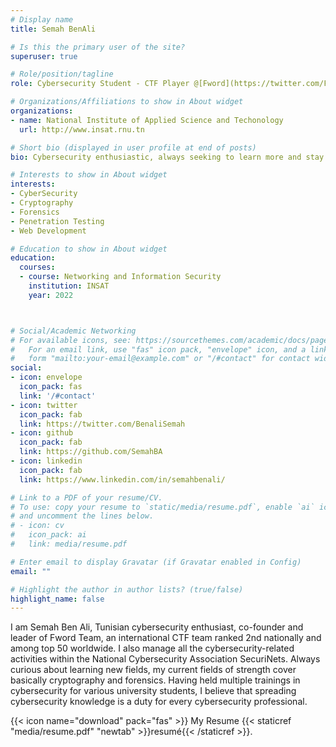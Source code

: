 ```yaml
---
# Display name
title: Semah BenAli

# Is this the primary user of the site?
superuser: true

# Role/position/tagline
role: Cybersecurity Student - CTF Player @[Fword](https://twitter.com/FwordTeam)

# Organizations/Affiliations to show in About widget
organizations:
- name: National Institute of Applied Science and Techonology
  url: http://www.insat.rnu.tn

# Short bio (displayed in user profile at end of posts)
bio: Cybersecurity enthusiastic, always seeking to learn more and stay updated.

# Interests to show in About widget
interests:
- CyberSecurity
- Cryptography
- Forensics
- Penetration Testing
- Web Development

# Education to show in About widget
education:
  courses:
  - course: Networking and Information Security
    institution: INSAT
    year: 2022



# Social/Academic Networking
# For available icons, see: https://sourcethemes.com/academic/docs/page-builder/#icons
#   For an email link, use "fas" icon pack, "envelope" icon, and a link in the
#   form "mailto:your-email@example.com" or "/#contact" for contact widget.
social:
- icon: envelope
  icon_pack: fas
  link: '/#contact'
- icon: twitter
  icon_pack: fab
  link: https://twitter.com/BenaliSemah
- icon: github
  icon_pack: fab
  link: https://github.com/SemahBA
- icon: linkedin
  icon_pack: fab
  link: https://www.linkedin.com/in/semahbenali/

# Link to a PDF of your resume/CV.
# To use: copy your resume to `static/media/resume.pdf`, enable `ai` icons in `params.toml`, 
# and uncomment the lines below.
# - icon: cv
#   icon_pack: ai
#   link: media/resume.pdf

# Enter email to display Gravatar (if Gravatar enabled in Config)
email: ""

# Highlight the author in author lists? (true/false)
highlight_name: false
---
```


I am Semah Ben Ali, Tunisian cybersecurity enthusiast, co-founder and leader of Fword Team, an international CTF team ranked 2nd nationally and among top 50 worldwide. I also manage all the cybersecurity-related activities within the National Cybersecurity Association SecuriNets. Always curious about learning new fields, my current fields of strength cover basically cryptography and forensics. Having held multiple trainings in cybersecurity for various university students, I believe that spreading cybersecurity knowledge is a duty for every cybersecurity professional.

{{< icon name="download" pack="fas" >}} My Resume {{< staticref "media/resume.pdf" "newtab" >}}resumé{{< /staticref >}}.
